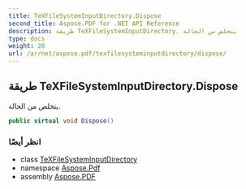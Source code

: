 ```yaml
---
title: TeXFileSystemInputDirectory.Dispose
second_title: Aspose.PDF for .NET API Reference
description: طريقة TeXFileSystemInputDirectory. يتخلص من الحالة
type: docs
weight: 20
url: /ar/net/aspose.pdf/texfilesysteminputdirectory/dispose/
---
```

## طريقة TeXFileSystemInputDirectory.Dispose

يتخلص من الحالة.

```csharp
public virtual void Dispose()
```

### انظر أيضًا

* class [TeXFileSystemInputDirectory](../)
* namespace [Aspose.Pdf](../../../aspose.pdf/)
* assembly [Aspose.PDF](../../../)